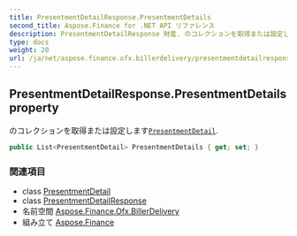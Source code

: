```yaml
---
title: PresentmentDetailResponse.PresentmentDetails
second_title: Aspose.Finance for .NET API リファレンス
description: PresentmentDetailResponse 財産. のコレクションを取得または設定しますPresentmentDetail.
type: docs
weight: 20
url: /ja/net/aspose.finance.ofx.billerdelivery/presentmentdetailresponse/presentmentdetails/
---
```

## PresentmentDetailResponse.PresentmentDetails property

のコレクションを取得または設定します[`PresentmentDetail`](../../presentmentdetail/).

```csharp
public List<PresentmentDetail> PresentmentDetails { get; set; }
```

### 関連項目

* class [PresentmentDetail](../../presentmentdetail/)
* class [PresentmentDetailResponse](../)
* 名前空間 [Aspose.Finance.Ofx.BillerDelivery](../../presentmentdetailresponse/)
* 組み立て [Aspose.Finance](../../../)


